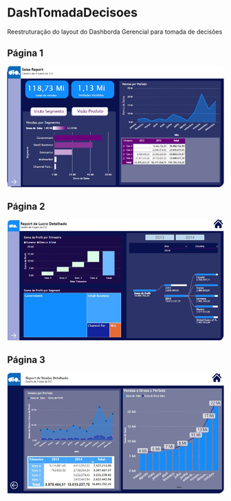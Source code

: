 # DashTomadaDecisoes
Reestruturação do layout do Dashborda Gerencial para tomada de decisões

## Página 1
![Imagem1](/Pagina1.jpg)

## Página 2
![Imagem2](/Pagina2.jpg)

## Página 3
![Imagem2](/Pagina3.jpg)
